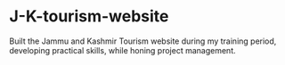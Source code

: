 # J-K-tourism-website
Built the Jammu and Kashmir Tourism website during my training period, developing practical skills, while honing project management.
